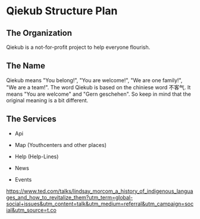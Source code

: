 # Qiekub Structure Plan


## The Organization
Qiekub is a not-for-profit project to help everyone flourish.


## The Name
Qiekub means
"You belong!", "You are welcome!",
"We are one family!", "We are a team!".
The word Qiekub is based on the chiniese word 不客气. It means "You are welcome" and "Gern geschehen". So keep in mind that the original meaning is a bit different.


## The Services
- Api

- Map (Youthcenters and other places)
- Help (Help-Lines)

- News
- Events

https://www.ted.com/talks/lindsay_morcom_a_history_of_indigenous_languages_and_how_to_revitalize_them?utm_term=global-social+issues&utm_content=talk&utm_medium=referral&utm_campaign=social&utm_source=t.co